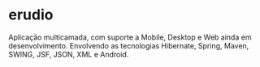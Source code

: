 erudio
======

Aplicação multicamada, com suporte a Mobile, Desktop e Web ainda em desenvolvimento. Envolvendo as tecnologias Hibernate, Spring, Maven, SWING, JSF, JSON, XML e Android.